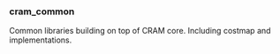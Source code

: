 ### cram_common
Common libraries building on top of CRAM core. Including costmap and implementations.
